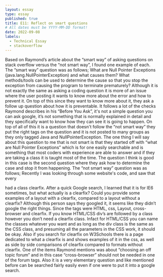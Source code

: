 ```yaml
---
layout: essay
type: essay
published: true
title: E11: Reflect on smart questions
# All dates must be YYYY-MM-DD format!
date: 2022-09-08
labels:
  - Technical Essay
  - stackoverflow
---
```


Based on Raymond’s article about the “smart way” of asking questions on stack overflow versus the “not smart way”, I found one example of each. 
The “smart way” question was as follows; 
What are Null Pointer Exceptions (java.lang.NullPointerException) and what causes them? What methods/tools can be used to determine the cause so that you stop the exception from causing the program to terminate prematurely?
Although it is not exactly the same as asking a coding question it is more of an issue where the user posting it wants to know more about the error and how to prevent it. On top of this since they want to know more about it, they ask a follow up question about how it is preventable. It follows a lot of the checks Raymond describes in his “Before You Ask”, it's not a simple question you can ask google, it’s not something that is normally explained in detail and they specifically want to know how they can see it is going to happen. On top of all of this it is a question that doesn't follow the “not smart way” they put the right tags on the question and it is not posted to many groups as they only tagged Java and NullPointerException. The one thing I will say about this question to me that is not smart is that they started off with “what are Null Pointer Exceptions” which is for one easily searchable and is something that most coders with experience are able to answer and if they are taking a class it is taught most of the time. The question I think is good in this case is the second question where they ask how to determine the case and stop it from happening. 
The “not smart way” question was as follows;
Recently I was looking through some website's code, and saw that every <div> had a class clearfix. After a quick Google search, I learned that it is for IE6 sometimes, but what actually is a clearfix? Could you provide some examples of a layout with a clearfix, compared to a layout without a clearfix?
Although this person says they googled it, it seems like they didn’t google the right things. Since the tags were HTML, css, Layout, cross-browser and clearfix. If you know HTML/CSS div’s are followed by a class however you don’t need a clearfix class. Infact for HTML/CSS you can name the classes whatever you want and as long as the div class is the same as the CSS class, and presuming all the parameters in the CSS work, it should be okay. Also if you search for clearfix on W3Schools there is a page dedicated to what a clearfix is and shows examples of it in the css, as well as side by side comparisons of clearfix compared to formats without clearfix. One of the items Raymond mentions was about “choosing an off topic forum” and in this case “cross-browser” should not be needed in one of the forum tags. Also it is a very elementary question and like mentioned before can be searched fairly easily even if one were to put it into a google search. 
  
